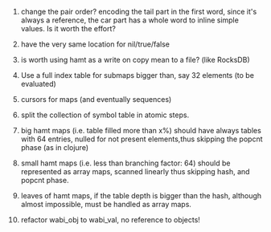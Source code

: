 1. change the pair order?
   encoding the tail part in the first word, since it's always a reference,
   the car part has a whole word to inline simple values. Is it worth the
   effort?

1. have the very same location for nil/true/false

1. is worth using hamt as a write on copy mean to a file? (like RocksDB)

1. Use a full index table for submaps bigger than, say 32 elements (to
   be evaluated)

1. cursors for maps (and eventually sequences)

1. split the collection of symbol table in atomic steps.

1. big hamt maps (i.e. table filled more than x%) should have always
   tables with 64 entries, nulled for not present elements,thus skipping
   the popcnt phase (as in clojure)

1. small hamt maps (i.e. less than branching factor: 64) should be
   represented as array maps, scanned linearly thus skipping hash, and
   popcnt phase.

1. leaves of hamt maps, if the table depth is bigger than the hash,
   although almost impossible, must be handled as array maps.


1. refactor wabi_obj to wabi_val, no reference to objects!
